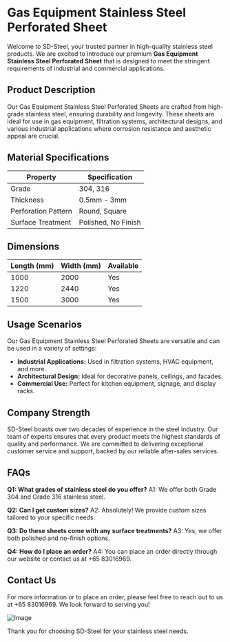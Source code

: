 # Gas Equipment Stainless Steel Perforated Sheet

Welcome to SD-Steel, your trusted partner in high-quality stainless steel products. We are excited to introduce our premium **Gas Equipment Stainless Steel Perforated Sheet** that is designed to meet the stringent requirements of industrial and commercial applications.

## Product Description

Our Gas Equipment Stainless Steel Perforated Sheets are crafted from high-grade stainless steel, ensuring durability and longevity. These sheets are ideal for use in gas equipment, filtration systems, architectural designs, and various industrial applications where corrosion resistance and aesthetic appeal are crucial.

## Material Specifications

| Property            | Specification |
|---------------------|---------------|
| Grade               | 304, 316      |
| Thickness           | 0.5mm - 3mm   |
| Perforation Pattern | Round, Square |
| Surface Treatment  | Polished, No Finish |

## Dimensions

| Length (mm) | Width (mm) | Available |
|-------------|------------|-----------|
| 1000        | 2000       | Yes       |
| 1220        | 2440       | Yes       |
| 1500        | 3000       | Yes       |

## Usage Scenarios

Our Gas Equipment Stainless Steel Perforated Sheets are versatile and can be used in a variety of settings:
- **Industrial Applications:** Used in filtration systems, HVAC equipment, and more.
- **Architectural Design:** Ideal for decorative panels, ceilings, and facades.
- **Commercial Use:** Perfect for kitchen equipment, signage, and display racks.

## Company Strength

SD-Steel boasts over two decades of experience in the steel industry. Our team of experts ensures that every product meets the highest standards of quality and performance. We are committed to delivering exceptional customer service and support, backed by our reliable after-sales services.

## FAQs

**Q1: What grades of stainless steel do you offer?**
A1: We offer both Grade 304 and Grade 316 stainless steel.

**Q2: Can I get custom sizes?**
A2: Absolutely! We provide custom sizes tailored to your specific needs.

**Q3: Do these sheets come with any surface treatments?**
A3: Yes, we offer both polished and no-finish options.

**Q4: How do I place an order?**
A4: You can place an order directly through our website or contact us at +65 83016969.

## Contact Us

For more information or to place an order, please feel free to reach out to us at +65 83016969. We look forward to serving you!

![Image](https://github.com/user-attachments/assets/2567258e-e124-4816-932d-1809bd27ef0b)

Thank you for choosing SD-Steel for your stainless steel needs.